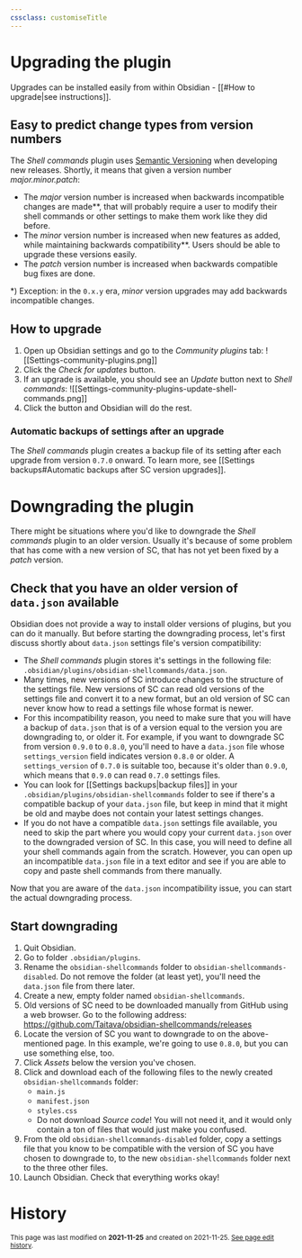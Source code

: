 ```yaml
---
cssclass: customiseTitle
---
```

# Upgrading the plugin
Upgrades can be installed easily from within Obsidian - [[#How to upgrade|see instructions]].

## Easy to predict change types from version numbers
The *Shell commands* plugin uses [Semantic Versioning](https://semver.org) when developing new releases. Shortly, it means that given a version number *major.minor.patch*:
- The *major* version number is increased when backwards incompatible changes are made\**, that will probably require a user to modify their shell commands or other settings to make them work like they did before.
- The *minor* version number is increased when new features as added, while maintaining backwards compatibility\**. Users should be able to upgrade these versions easily.
- The *patch* version number is increased when backwards compatible bug fixes are done.

\*) Exception: in the `0.x.y` era, _minor_ version upgrades may add backwards incompatible changes.

## How to upgrade
1. Open up Obsidian settings and go to the *Community plugins* tab:
	![[Settings-community-plugins.png]]
2. Click the *Check for updates* button.
3. If an upgrade is available, you should see an *Update* button next to *Shell commands*:
  ![[Settings-community-plugins-update-shell-commands.png]]
4. Click the button and Obsidian will do the rest.

### Automatic backups of settings after an upgrade
The *Shell commands* plugin creates a backup file of its setting after each upgrade from version `0.7.0` onward. To learn more, see [[Settings backups#Automatic backups after SC version upgrades]].

# Downgrading the plugin

There might be situations where you'd like to downgrade the *Shell commands* plugin to an older version. Usually it's because of some problem that has come with a new version of SC, that has not yet been fixed by a *patch* version.

## Check that you have an older version of `data.json` available
Obsidian does not provide a way to install older versions of plugins, but you can do it manually. But before starting the downgrading process, let's first discuss shortly about `data.json` settings file's version compatibility:
- The *Shell commands* plugin stores it's settings in the following file: `.obsidian/plugins/obsidian-shellcommands/data.json`.
- Many times, new versions of SC introduce changes to the structure of the settings file. New versions of SC can read old versions of the settings file and convert it to a new format, but an old version of SC can never know how to read a settings file whose format is newer.
- For this incompatibility reason, you need to make sure that you will have a backup of `data.json` that is of a version equal to the version you are downgrading to, or older it. For example, if you want to downgrade SC from version `0.9.0` to `0.8.0`, you'll need to have a `data.json` file whose `settings_version` field indicates version `0.8.0` or older. A `settings_version` of `0.7.0` is suitable too, because it's older than `0.9.0`, which means that `0.9.0` can read `0.7.0` settings files.
- You can look for [[Settings backups|backup files]] in your `.obsidian/plugins/obsidian-shellcommands` folder to see if there's a compatible backup of your `data.json` file, but keep in mind that it might be old and maybe does not contain your latest settings changes.
- If you do not have a compatible `data.json` settings file available, you need to skip the part where you would copy your current `data.json` over to the downgraded version of SC. In this case, you will need to define all your shell commands again from the scratch. However, you can open up an incompatible `data.json` file in a text editor and see if you are able to copy and paste shell commands from there manually.

Now that you are aware of the `data.json` incompatibility issue, you can start the actual downgrading process.

## Start downgrading
1. Quit Obsidian.
2. Go to folder `.obsidian/plugins`.
3. Rename the `obsidian-shellcommands` folder to `obsidian-shellcommands-disabled`. Do not remove the folder (at least yet), you'll need the `data.json` file from there later.
4. Create a new, empty folder named `obsidian-shellcommands`.
5. Old versions of SC need to be downloaded manually from GitHub using a web browser. Go to the following address: https://github.com/Taitava/obsidian-shellcommands/releases
6. Locate the version of SC you want to downgrade to on the above-mentioned page. In this example, we're going to use `0.8.0`, but you can use something else, too.
7. Click *Assets* below the version you've chosen.
8. Click and download each of the following files to the newly created `obsidian-shellcommands` folder:
	- `main.js`
	- `manifest.json`
	- `styles.css`
	- Do not download *Source code*! You will not need it, and it would only contain a ton of files that would just make you confused.
9. From the old `obsidian-shellcommands-disabled` folder, copy a settings file that you know to be compatible with the version of SC you have chosen to downgrade to, to the new `obsidian-shellcommands` folder next to the three other files.
10. Launch Obsidian. Check that everything works okay!

# History
<small>This page was last modified on <strong>2021-11-25</strong> and created on 2021-11-25. <a href="https://github.com/Taitava/obsidian-shellcommands-documentation/commits/main/./Upgrading%20%28and%20downgrading%29.md">See page edit history</a>.</small>
